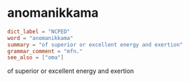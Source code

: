 # anomanikkama

``` toml
dict_label = "NCPED"
word = "anomanikkama"
summary = "of superior or excellent energy and exertion"
grammar_comment = "mfn."
see_also = ["oma"]
```

of superior or excellent energy and exertion

